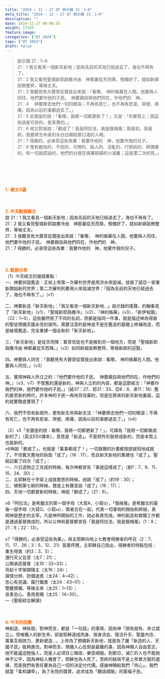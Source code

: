 ```yaml
---
title: "2024 – 12 – 27 QT 啟示錄 21：1~8"
meta_title: "2024 – 12 – 27 QT 啟示錄 21：1~8"
description: ""
date: 2024-12-27 00:00:55
weight: 17185
feature_image: 
categories: ["QT 2024"]
tags: ["QT 2024"]
draft: false
---
```


<blockquote>啟示錄 21：1~8<br />
21：1 我又看見一個新天新地；因為先前的天地已經過去了，海也不再有了。<br />
21：2 我又看見聖城新耶路撒冷由　神那裏從天而降，預備好了，就如新婦妝飾整齊，等候丈夫。<br />
21：3 我聽見有大聲音從寶座出來說：「看哪， 神的帳幕在人間。他要與人同住，他們要作他的子民。　神要親自與他們同在，作他們的　神。<br />
21：4 　神要擦去他們一切的眼淚；不再有死亡，也不再有悲哀、哭號、疼痛，因為以前的事都過去了。」<br />
21：5 坐寶座的說：「看哪，我將一切都更新了！」又說：「你要寫上；因這些話是可信的，是真實的。」<br />
21：6 他又對我說：「都成了！我是阿拉法，我是俄梅戛；我是初，我是終。我要將生命泉的水白白賜給那口渴的人喝。<br />
21：7 得勝的，必承受這些為業：我要作他的　神，他要作我的兒子。<br />
21：8 惟有膽怯的、不信的、可憎的、殺人的、淫亂的、行邪術的、拜偶像的，和一切說謊話的，他們的分就在燒著硫磺的火湖裏；這是第二次的死。」</blockquote><br />
&nbsp;<br />
<br />
&nbsp;<br />
<br />
<span style="color: #ff6600;" data-darkreader-inline-color=""><strong>1.  經文3遍</strong></span><br />
<br />
&nbsp;<br />
<br />
<span style="color: #ff6600;" data-darkreader-inline-color=""><strong>2. 今天默想經文<br />
</strong></span>啟 21：1 我又看見一個新天新地；因為先前的天地已經過去了，海也不再有了。<br />
21：2 我又看見聖城新耶路撒冷由　神那裏從天而降，預備好了，就如新婦妝飾整齊，等候丈夫。<br />
21：3 我聽見有大聲音從寶座出來說：「看哪，　神的帳幕在人間。他要與人同住，他們要作他的子民。　神要親自與他們同在，作他們的　神。<br />
21：7 得勝的，必承受這些為業：我要作他的　神，他要作我的兒子。<br />
<br />
&nbsp;<br />
<br />
<strong><span style="color: #ff6600;" data-darkreader-inline-color="">3. 默想分享<br />
</span></strong>（1）今天經文的幾個重點：<br />
一、神要拆毀舊造：正如上帝第一次審判世界是用洪水來毀滅，拯救了諾亞一家重新開始新的世界；第二次審判則要用火來毀滅世界：「因為先前的天地已經過去了，海也不再有了。」（v1）<br />
<br />
二、神要新造「新天新地」：「我又看見一個新天新地…」啟示錄的尾聲，約翰看見了「新天新地」（v1）、「聖城新耶路撒冷」（v2）、「神的帳幕」（v3）、「新伊甸園」（22：1~5），這些雖然用了不同的名詞，但都是指同一件事，就是描述神為得救的聖徒預備天國永恆的居所。需要注意的是神並不是在舊造的基礎上修補改造，而是破壞舊造，完全重建一個全新的「新天新地」。<br />
<br />
三、「新天新地」是從天而降：甚至信徒也不是搬到另一個地方，而是「聖城新耶路撒冷由 神那裏從天而降。」（v2）如同新娘妝飾整齊，等候新郎的迎娶。<br />
<br />
四、神要與人同住：「我聽見有大聲音從寶座出來說：看哪， 神的帳幕在人間，他要與人同住。」（v3）<br />
<br />
五、實現神與人所立之約：「他們要作他的子民。　神要親自與他們同在，作他們的 神。」（v3、v7）不管舊約還是新約，神與人立約的內容，都是這節經文：「神要作我們的神，我們要作祂的子民。」（結37：27、耶31：33、亞8：8、來11：16）舊約甚至新約時代，許多神的子民一再地背信棄約，但是在將來的新天新地裏面，這約就要徹底實現了！<br />
<br />
六、我們不但有新居所，更有新生命與新生活：「神要擦去他們一切的眼淚；不再有死亡，也不再有悲哀、哭號、疼痛，因為以前的事都過去了。」（v4）<br />
<br />
（2）v5「坐寶座的說：看哪，我將一切都更新了！」，可譯為「我將一切都做成新的了」（英文ESV譯本），意思是「新造」。不是把外形裝修成新的，而是本質上也是新的。<br />
v6神說「都成了」，也就是「萬事都成了！」一切救贖的計畫都按部就班地成就了。不但舊天舊地的拆毀「成了」（16：17），而且新天新地的重建也「成了」。聖經記載了四次「成了」：<br />
一、六日造物之工完成的時候，每次神都宣告「事就這樣成了」（創1：7、9、11、15、24、30）；<br />
二、主耶穌在十字架上成就救恩的時候，祂說「成了」（約19：30）；<br />
三、傾倒第七碗的時候，寶座上有聲音說「成了」（16：17）；<br />
四、天地一切都更新的時候，神說「都成了」（21：6）。<br />
<br />
v6「阿拉法」是希臘文的第一個字母（大寫Α，小寫α），「俄梅戛」是希臘文的最後一個字母（大寫Ω，小寫ω），兩者合在一起，代表一切事物的開始和終結，表明神是歷史的主宰。凡是神所開始的工作，祂必負責完成。神的創造和救贖工作都是通過基督做成的，所以父神和基督都宣告「我是阿拉法，我是俄梅戛」（1：8；21：6；22：13）。<br />
<br />
v7「得勝的，必承受這些為業」，與主耶穌向地上七教會得勝者的呼召（2：7、11、17、26；3：5、12、21）首尾呼應。主耶穌自己指出，得勝者的特點包括：<br />
重生得救（約3：3、5）；<br />
遵行天父旨意（太7：21）；<br />
公開承認基督（太10：32~33）；<br />
背起十字架跟隨主（太16：24）；<br />
謹慎分辨、防備迷惑（太24：4~42）；<br />
忠心有見識、履行職責（太24：43~51）；<br />
警醒預備、等候主來（太25：1~13）；<br />
良善忠心、善用恩賜（太25：14~30）。<br />
—《聖經綜合解讀》<br />
<br />
&nbsp;<br />
<br />
<strong style="font-size: inherit;"><span style="color: #ff6600;" data-darkreader-inline-color="">4. 今天的回應<br />
</span></strong>神創造、神拆毀，對神而言，都是「一句話」的事情，因為神「說有就有、命立就立」。但唯獨人的新生命，卻是耶穌道成肉身、捨身流血、復活升天、聖靈內住、萬事互相效力、更新塑造…。上帝為了預備新天新地，就是為了讓「新造的人、天國子民」能夠進住。對神而言，預備人心反倒是最難的事，因為神賜人自由意志，祂不能逼迫勉強人，而是人必須甘心悔改、樂意順服。到那日，滅亡的人也不能說神不公平，因為神給人機會了，耶穌也為人死了，至終的結局不是上帝單方面的選擇，而是我們有責任要為自己一切的決定付代價。感謝神賜給我們「肉心」，我們就當「柔和謙卑」，為了永恆的獎賞，追求成為「聽話順服」的蒙福子民。<br />
<br />
&nbsp;
        